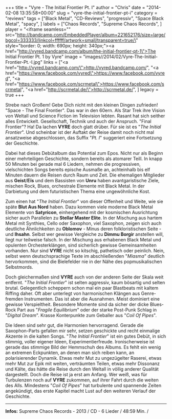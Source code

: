 +++
title = "Vyre - The Initial Frontier Pt. I"
author = "Chris"
date = "2014-02-08 13:35:58+00:00"
slug = "vyre-the-initial-frontier-pt-i"
category = "reviews"
tags = ["Black Metal", "CD-Reviews", "progressiv", "Space Black Metal", "spacy", ]
labels = ["Chaos Records", "Supreme Chaos Records", ]
player = "<iframe seamless=\"\" src=\"http://bandcamp.com/EmbeddedPlayer/album=221652176/size=large/bgcol=333333/linkcol=ffffff/artwork=small/transparent=true/\" style=\"border: 0; width: 690px; height: 340px;\"><a href=\"http://vyred.bandcamp.com/album/the-initial-frontier-pt-1\">The Initial Frontier Pt. 1 by Vyre</a></iframe>"
image = "images//2014/02/Vyre-The-Initial-Frontier-Pt.-I.jpg"
links = ["<a href=\"http://vyred.bandcamp.com/\">http://vyred.bandcamp.com/</a>", "<a href=\"https://www.facebook.com/vyred\">https://www.facebook.com/vyred</a>", "<a href=\"https://www.facebook.com/scrmetal\">https://www.facebook.com/scrmetal</a>", "<a href=\"http://scrmetal.de/\">http://scrmetal.de/</a>", ]
legacy = true
+++

Strebe nach Großem! Gebe Dich nicht mit den kleinen Dingen zufrieden! "Space - The Final Frontier". Das war in den 60ern. Als Star Trek ihre Vision von Weltall und Science Fiction im Television lebten. Rasant hat sich seither alles Entwickelt. Gesellschaft, Technik und auch der Anspruch. "Final Frontier"? Ha! Da lachen **VYRE** doch glatt drüber. Für sie ist es "_The Initial Frontier_". Und scheinbar ist der Auftakt der Reise damit noch nicht mal ansatzweise abgeschlossen, das Suffix "_Pt. I_" suggeriert eine Fortsetzung der Geschichte.

Dabei hat dieses Debütalbum das Potential zum Epos. Nicht nur als Beginn einer mehrteiligen Geschichte, sondern bereits als atomarer Teill. In knapp 50 Minuten bei gerade mal 6 Liedern, nehmen die progressiven, vielschichten Songs bereits epische Ausmaße an, achteinhalb bis elf Minuten dauern die Reisen durch Raum und Zeit. Die ehemaligen Mitglieder aus **Geist**/**Eïs** und dem Bassisten von **Unru** haben avantgaristische Ziele, mischen Rock, Blues, orchestrale Elemente mit Black Metal. In der Darbietung und dem futuristischen Thema eine ungewöhnliche Kost.

Zum einen hat "_The Initial Frontier_" von dieser Offenheit und Weite, wie sie späte **Blut Aus Nord** haben. Dazu kommen viele moderne Black Metal Elemente von **Satyricon**, einhergehend mit der kosmischen Ausrichtung sicher auch Parallelen zu **Stellar Master Elite**. In der Mischung aus hartem Metal mit Synthies, Cello oder Saxophon, viel Saxophon, zeigen sich auch deutliche Ähnlichkeiten zu **Oblomov** - Minus deren folkloristischen Seite - und **Ihsahn**. Selbst wer gewisse Vergleiche zu **Dimmu Borgir** anstellen will, liegt nur teilweise falsch. In der Mischung aus erhabenen Black Metal und opulenten Orchesterklängen, sind sicherlich gewisse Gemeinsamheiten vorhanden. Nur sind **VYRE** nicht so kitschig, pathetisch oder peinlich. Nein, selbst wenn deutschsprachige Texte im abschließenden "_Miasma_" deutlich hervorkommen, sind die Bielefelder nie in der Nähe des popmusikalischen Selbstmords.

Doch gleichermaßen sind **VYRE** auch von der anderen Seite der Skala weit entfernt. "_The Initial Frontier_" ist selten aggressiv, kaum bösartig und selten brutal. Gelegentlich scheppern schon mal ein paar Blastbeats mit kaltem Riffing daher. Oft aber unterlegt von harmonischen Klängen aus Genre-fremden Instrumenten. Das ist aber die Ausnahmen. Meist dominiert eine gewisse Verspieltheit. Besondere Momente sind da sicher der dicke Blues-Rock Part aus "_Fragile Equilibrium_" oder der starke Post-Punk Schlag in "_Digital Dream_". Krasse Konterpunkte zum Geballer aus "_Coil Of Pipes_".

Die Ideen sind sehr gut, die Harmonien hervorragend. Gerade die Saxophon-Parts gefallen mir sehr, setzen geschickte und recht einmalige Akzente in die kalten Songs. "_The Initial Frontier_" ist ein gutes Debüt, in sich stimmig, voller eigener Ideen, Experimentierfreude. Ironischerweise ist gerade das stimmige Bild der Hemmschuh des Albums. Es fehlt ein wenig an extremen Eckpunkten, an denen man sich reiben kann, an polarisierender Dynamik. Etwas mehr Mut zu ungezügelter Raserei, etwas mehr Mut zur Epik mit weiten, verträumten Teilen, etwas mehr Dissonanz und Kälte, das hätte die Reise durch den Weltall in völlig anderer Qualität dargestellt. Doch die Reise ist ja erst am Anfang. Wer weiß, was für Turbulenzen noch auf **VYRE** zukommen, auf ihrer Fahrt durch die weiten des Alls. Mindestens "_Coil Of Pipes_" hat turbulente und spannende Zeiten angekündigt, das erste Kapitel macht Lust auf den weiteren Verlauf der Geschichte.





---
**Infos:**
Supreme Chaos Records - 2013 / 
CD - 6 Lieder / 48:59 Min. / 
